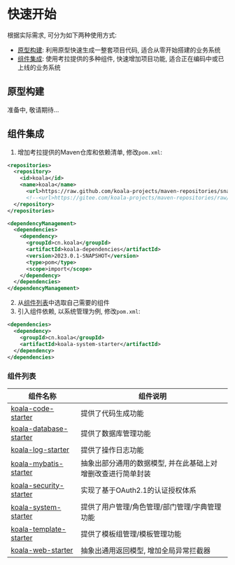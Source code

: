 # 快速开始

根据实际需求, 可分为如下两种使用方式:

- [原型构建](#原型构建): 利用原型快速生成一整套项目代码, 适合从零开始搭建的业务系统
- [组件集成](#组件集成): 使用考拉提供的多种组件, 快速增加项目功能, 适合正在编码中或已上线的业务系统

## 原型构建

准备中, 敬请期待...

## 组件集成

1. 增加考拉提供的Maven仓库和依赖清单, 修改`pom.xml`:

```xml
<repositories>
  <repository>
    <id>koala</id>
    <name>koala</name>
      <url>https://raw.github.com/koala-projects/maven-repositories/snapshot/</url>
      <!--<url>https://gitee.com/koala-projects/maven-repositories/raw/snapshot/</url>-->
  </repository>
</repositories>

<dependencyManagement>
  <dependencies>
    <dependency>
      <groupId>cn.koala</groupId>
      <artifactId>koala-dependencies</artifactId>
      <version>2023.0.1-SNAPSHOT</version>
      <type>pom</type>
      <scope>import</scope>
    </dependency>
  </dependencies>
</dependencyManagement>
```

2. 从[组件列表](#组件列表)中选取自己需要的组件
3. 引入组件依赖, 以系统管理为例, 修改`pom.xml`:

```xml
<dependencies>
  <dependency>
    <groupId>cn.koala</groupId>
    <artifactId>koala-system-starter</artifactId>
  </dependency>
</dependencies>
```

### 组件列表

| 组件名称                                                     | 组件说明                                                     |
| ------------------------------------------------------------ | ------------------------------------------------------------ |
| [koala-code-starter](../../koala-starters/koala-code-starter) | 提供了代码生成功能                                           |
| [koala-database-starter](../../koala-starters/koala-database-starter) | 提供了数据库管理功能                                         |
| [koala-log-starter](../../koala-starters/koala-log-starter)  | 提供了操作日志功能                                           |
| [koala-mybatis-starter](../../koala-starters/koala-mybatis-starter) | 抽象出部分通用的数据模型, 并在此基础上对增删改查进行简单封装 |
| [koala-security-starter](../../koala-starters/koala-security-starter) | 实现了基于OAuth2.1的认证授权体系                             |
| [koala-system-starter](../../koala-starters/koala-system-starter) | 提供了用户管理/角色管理/部门管理/字典管理功能                |
| [koala-template-starter](../../koala-starters/koala-template-starter) | 提供了模板组管理/模板管理功能                                |
| [koala-web-starter](../../koala-starters/koala-web-starter)  | 抽象出通用返回模型, 增加全局异常拦截器                       |

